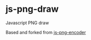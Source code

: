 js-png-draw
==============

Javascript PNG draw

Based and forked from <a href="https://github.com/wheany/js-png-encoder" target="_blank">js-png-encoder</a>